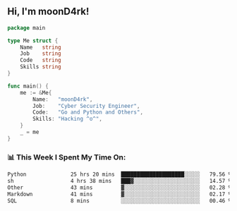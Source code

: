 <h2> Hi, I'm moonD4rk!</h2>

```go
package main

type Me struct {
	Name   string
	Job    string
	Code   string
	Skills string
}

func main() {
	me := &Me{
		Name:   "moonD4rk",
		Job:    "Cyber Security Engineer",
		Code:   "Go and Python and Others",
		Skills: "Hacking ^o^",
	}
	_ = me
}
```

<h3>📊 This Week I Spent My Time On:</h3>
<!-- <img align='right' src="https://github-readme-stats.vercel.app/api?username=moond4rk&show_icons=true&theme=radical", width="300" height="150"> -->

<!--START_SECTION:waka-->

```txt
Python              25 hrs 20 mins  ████████████████████░░░░░   79.56 %
sh                  4 hrs 38 mins   ███▓░░░░░░░░░░░░░░░░░░░░░   14.57 %
Other               43 mins         ▓░░░░░░░░░░░░░░░░░░░░░░░░   02.28 %
Markdown            41 mins         ▓░░░░░░░░░░░░░░░░░░░░░░░░   02.17 %
SQL                 8 mins          ░░░░░░░░░░░░░░░░░░░░░░░░░   00.46 %
```

<!--END_SECTION:waka-->

